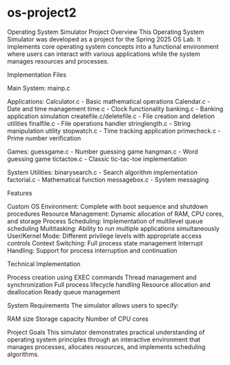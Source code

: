 # os-project2
Operating System Simulator
Project Overview
This Operating System Simulator was developed as a project for the Spring 2025 OS Lab. It implements core operating system concepts into a functional environment where users can interact with various applications while the system manages resources and processes.

Implementation Files

Main System: mainp.c

Applications:
Calculator.c - Basic mathematical operations
Calendar.c - Date and time management
time.c - Clock functionality
banking.c - Banking application simulation
createfile.c/deletefile.c - File creation and deletion utilities
finalfile.c - File operations handler
stringlength.c - String manipulation utility
stopwatch.c - Time tracking application
primecheck.c - Prime number verification

Games:
guessgame.c - Number guessing game
hangman.c - Word guessing game
tictactoe.c - Classic tic-tac-toe implementation

System Utilities:
binarysearch.c - Search algorithm implementation
factorial.c - Mathematical function
messagebox.c - System messaging


Features

Custom OS Environment: Complete with boot sequence and shutdown procedures
Resource Management: Dynamic allocation of RAM, CPU cores, and storage
Process Scheduling: Implementation of multilevel queue scheduling
Multitasking: Ability to run multiple applications simultaneously
User/Kernel Mode: Different privilege levels with appropriate access controls
Context Switching: Full process state management
Interrupt Handling: Support for process interruption and continuation

Technical Implementation

Process creation using EXEC commands
Thread management and synchronization
Full process lifecycle handling
Resource allocation and deallocation
Ready queue management

System Requirements
The simulator allows users to specify:

RAM size
Storage capacity
Number of CPU cores


Project Goals
This simulator demonstrates practical understanding of operating system principles through an interactive environment that manages processes, allocates resources, and implements scheduling algorithms.
